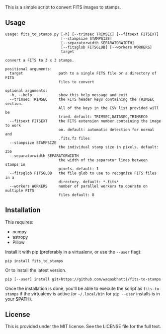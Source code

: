 This is a simple script to convert FITS images to stamps.

## Usage

```
usage: fits_to_stamps.py [-h] [--trimsec TRIMSEC] [--fitsext FITSEXT]
                         [--stampsize STAMPSIZE]
                         [--separatorwidth SEPARATORWIDTH]
                         [--fitsglob FITSGLOB] [--workers WORKERS]
                         target

convert a FITS to 3 x 3 stamps.

positional arguments:
  target                path to a single FITS file or a directory of FITS
                        files to convert

optional arguments:
  -h, --help            show this help message and exit
  --trimsec TRIMSEC     the FITS header keys containing the TRIMSEC section.
                        All of the keys in the CSV list provided will be
                        tried. default: TRIMSEC,DATASEC,TRIMSEC0
  --fitsext FITSEXT     the FITS extension number containing the image to work
                        on. default: automatic detection for normal and
                        .fits.fz files
  --stampsize STAMPSIZE
                        the individual stamp size in pixels. default: 256
  --separatorwidth SEPARATORWIDTH
                        the width of the separator lines between stamps in
                        pixels. default: 1
  --fitsglob FITSGLOB   the file glob to use to recognize FITS files in a
                        directory. default: *.fits*
  --workers WORKERS     number of parallel workers to operate on multiple FITS
                        files default: 8
```

## Installation

This requires:

- numpy
- astropy
- Pillow

Install it with pip (preferably in a virtualenv, or use the `--user` flag):

```
pip install fits_to_stamps
```

Or to install the latest version.

```
pip [--user] install git+https://github.com/waqasbhatti/fits-to-stamps
```

Once the installation is done, you'll be able to execute the script as
`fits-to-stamps` if the virtualenv is active (or `~/.local/bin` for `pip --user`
installs is in your $PATH).

## License

This is provided under the MIT license. See the LICENSE file for the full text.
